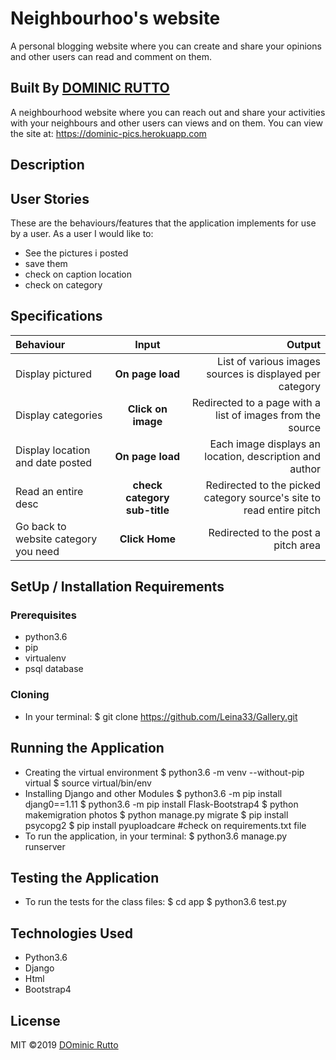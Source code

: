 # Neighbourhoo's website

A personal blogging website where you can create and share your opinions and other users can read and comment on them.

## Built By [DOMINIC RUTTO](https://github.com/Leina33/)

A neighbourhood website where you can reach out and share your activities with your neighbours and other users can views and on them. You can view the site at: https://dominic-pics.herokuapp.com

## Description

## User Stories

These are the behaviours/features that the application implements for use by a user.
As a user I would like to:

- See the pictures i posted
- save them
- check on caption location
- check on category

## Specifications

| Behaviour                            |            Input             |                                                               Output |
| :----------------------------------- | :--------------------------: | -------------------------------------------------------------------: |
| Display pictured                     |       **On page load**       |             List of various images sources is displayed per category |
| Display categories                   |      **Click on image**      |           Redirected to a page with a list of images from the source |
| Display location and date posted     |       **On page load**       |              Each image displays an location, description and author |
| Read an entire desc                  | **check category sub-title** | Redirected to the picked category source's site to read entire pitch |
| Go back to website category you need |        **Click Home**        |                                  Redirected to the post a pitch area |

## SetUp / Installation Requirements

### Prerequisites

- python3.6
- pip
- virtualenv
- psql database

### Cloning

- In your terminal:
  \$ git clone https://github.com/Leina33/Gallery.git

## Running the Application

- Creating the virtual environment
  $ python3.6 -m venv --without-pip virtual
        $ source virtual/bin/env
- Installing Django and other Modules
  $ python3.6 -m pip install djang0==1.11
        $ python3.6 -m pip install Flask-Bootstrap4
  $ python makemigration photos
        $ python manage.py migrate
  $ pip install psycopg2
        $ pip install pyuploadcare
  #check on requirements.txt file
- To run the application, in your terminal:
  \$ python3.6 manage.py runserver

## Testing the Application

- To run the tests for the class files:
  $ cd app
        $ python3.6 test.py

## Technologies Used

- Python3.6
- Django
- Html
- Bootstrap4

## License

MIT &copy;2019 [DOminic Rutto](https://github.com/Leina33)
